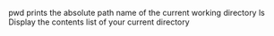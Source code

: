 pwd  prints the absolute path name of the current working directory
ls Display the contents list of your current directory
